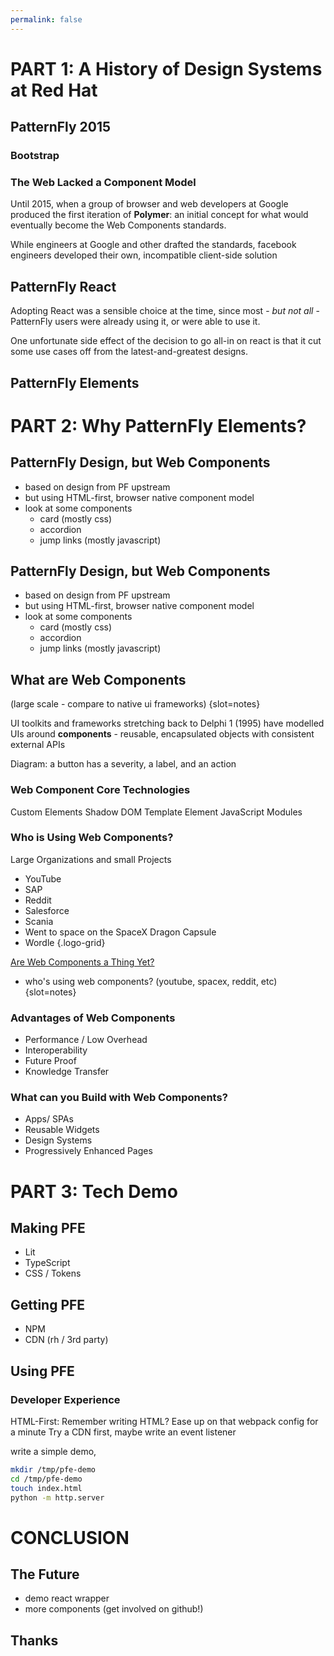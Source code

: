 ```yaml
---
permalink: false
---
```


# PART 1: A History of Design Systems at Red Hat

## PatternFly 2015
### Bootstrap
### The Web Lacked a Component Model
Until 2015, when a group of browser and web developers at Google produced the 
first iteration of **Polymer**: an initial concept for what would eventually 
become the Web Components standards.

While engineers at Google and other drafted the standards, facebook engineers 
developed their own, incompatible client-side solution

## PatternFly React
Adopting React was a sensible choice at the time, since most - *but not all* - 
PatternFly users were already using it, or were able to use it.

One unfortunate side effect of the decision to go all-in on react is that it cut 
some use cases off from the latest-and-greatest designs. 

## PatternFly Elements

# PART 2: Why PatternFly Elements?

## PatternFly Design, but Web Components
- based on design from PF upstream
- but using HTML-first, browser native component model
- look at some components
    - card (mostly css)
    - accordion
    - jump links (mostly javascript)

## PatternFly Design, but Web Components
- based on design from PF upstream
- but using HTML-first, browser native component model
- look at some components
    - card (mostly css)
    - accordion
    - jump links (mostly javascript)

## What are Web Components
(large scale - compare to native ui frameworks) {slot=notes}

UI toolkits and frameworks stretching back to Delphi 1 (1995) have modelled UIs 
around **components** - reusable, encapsulated objects with consistent external 
APIs

Diagram: a button has a severity, a label, and an action

### Web Component Core Technologies
<figure-img src="ce.svg">Custom Elements</figure-img>
<figure-img src="sd.svg">Shadow DOM</figure-img>
<figure-img src="te.svg">Template Element</figure-img>
<figure-img src="esm.svg">JavaScript Modules</figure-img>

### Who is Using Web Components?
Large Organizations and small Projects
- YouTube
- SAP
- Reddit
- Salesforce
- Scania
- Went to space on the SpaceX Dragon Capsule
- Wordle
{.logo-grid}

[Are Web Components a Thing Yet?](https://arewebcomponentsathingyet.com)
- who's using web components? (youtube, spacex, reddit, etc)
{slot=notes}

### Advantages of Web Components
- Performance / Low Overhead
- Interoperability
- Future Proof
- Knowledge Transfer

### What can you Build with Web Components?
- Apps/ SPAs
- Reusable Widgets
- Design Systems
- Progressively Enhanced Pages

# PART 3: Tech Demo

## Making PFE
- Lit
- TypeScript
- CSS / Tokens

## Getting PFE
- NPM
- CDN (rh / 3rd party)

## Using PFE
### Developer Experience
HTML-First: Remember writing HTML?
Ease up on that webpack config for a minute
Try a CDN first, maybe write an event listener

write a simple demo,

```bash
mkdir /tmp/pfe-demo
cd /tmp/pfe-demo
touch index.html
python -m http.server
```

# CONCLUSION
## The Future
  - demo react wrapper
  - more components (get involved on github!)

## Thanks
